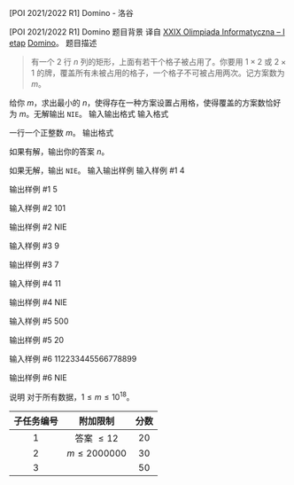 



[POI 2021/2022 R1] Domino - 洛谷














[POI 2021/2022 R1] Domino
题目背景
译自 [XXIX Olimpiada Informatyczna – I etap](https://sio2.mimuw.edu.pl/c/oi29-1/dashboard/) [Domino](https://sio2.mimuw.edu.pl/c/oi29-1/p/dom/)。
题目描述
> 有一个 $2$ 行 $n$ 列的矩形，上面有若干个格子被占用了。你要用 $1\times 2$ 或 $2\times 1$ 的牌，覆盖所有未被占用的格子，一个格子不可被占用两次。记方案数为 $m$。

给你 $m$，求出最小的 $n$，使得存在一种方案设置占用格，使得覆盖的方案数恰好为 $m$。无解输出 `NIE`。
输入输出格式
输入格式

一行一个正整数 $m$。
输出格式

如果有解，输出你的答案 $n$。

如果无解，输出 `NIE`。
输入输出样例
输入样例 #1
4

输出样例 #1
5

输入样例 #2
101

输出样例 #2
NIE

输入样例 #3
9

输出样例 #3
7

输入样例 #4
11

输出样例 #4
NIE

输入样例 #5
500

输出样例 #5
20

输入样例 #6
112233445566778899

输出样例 #6
NIE

说明
对于所有数据，$1\leq m\leq 10^{18}$。

| 子任务编号 | 附加限制 | 分数 |
| :----------: | :----------: | :----------: |
| 1 | 答案 $\leq 12$ | 20 |
| 2 | $m\leq 2000000$ | 30 |
| 3 |  | 50 |






